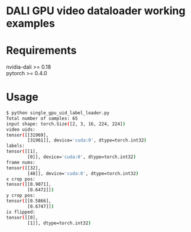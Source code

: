 # DALI GPU video dataloader working examples

# Requirements

nvidia-dali >= 0.18  
pytorch >= 0.4.0

# Usage

```bash
$ python single_gpu_uid_label_loader.py
Total number of samples: 65
input shape: torch.Size([2, 3, 16, 224, 224])
video uids:
tensor([[31969],
        [31961]], device='cuda:0', dtype=torch.int32)
labels:
tensor([[1],
        [0]], device='cuda:0', dtype=torch.int32)
frame nums:
tensor([[32],
        [48]], device='cuda:0', dtype=torch.int32)
x crop pos:
tensor([[0.9071],
        [0.6472]])
y crop pos:
tensor([[0.5866],
        [0.6747]])
is flipped:
tensor([[0],
        [1]], dtype=torch.int32)
```

